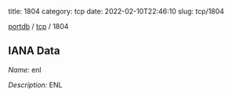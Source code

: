 title: 1804
category: tcp
date: 2022-02-10T22:46:10
slug: tcp/1804

[portdb](/) / [tcp](/category/tcp.html) / 1804


## IANA Data

_Name:_ enl

_Description:_ ENL

